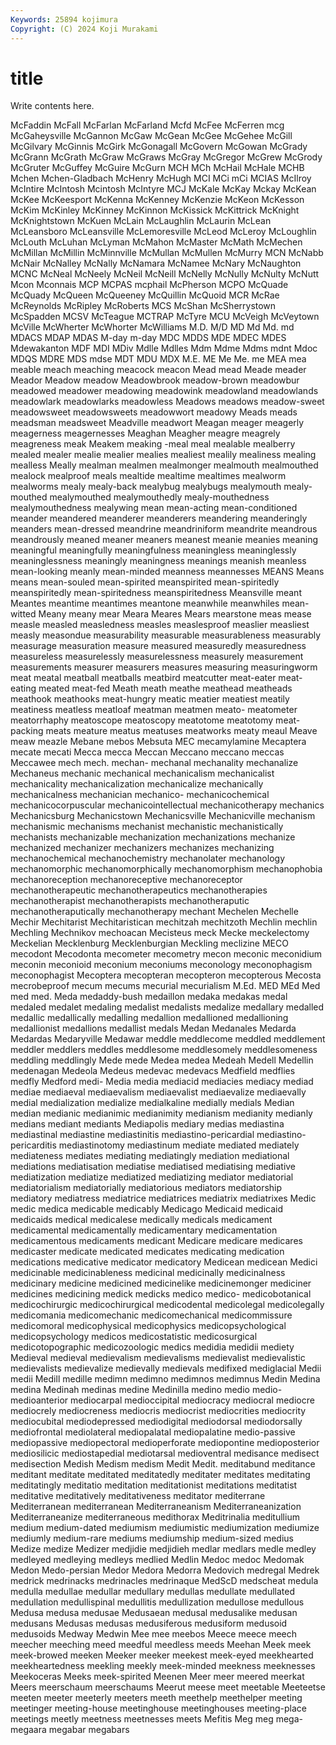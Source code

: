 ```yaml
---
Keywords: 25894 kojimura
Copyright: (C) 2024 Koji Murakami
---
```


# title

Write contents here.



McFaddin McFall McFarlan McFarland Mcfd McFee McFerren mcg
McGaheysville McGannon McGaw McGean McGee McGehee McGill McGilvary McGinnis McGirk
McGonagall McGovern McGowan McGrady McGrann McGrath McGraw McGraws McGray McGregor
McGrew McGrody McGruter McGuffey McGuire McGurn MCH MCh McHail McHale
MCHB Mchen Mchen-Gladbach McHenry McHugh MCI MCi mCi MCIAS McIlroy
McIntire McIntosh Mcintosh McIntyre MCJ McKale McKay Mckay McKean McKee
McKeesport McKenna McKenney McKenzie McKeon McKesson McKim McKinley McKinney McKinnon
McKissick McKittrick McKnight McKnightstown McKuen McLain McLaughlin McLaurin McLean McLeansboro
McLeansville McLemoresville McLeod McLeroy McLoughlin McLouth McLuhan McLyman McMahon McMaster
McMath McMechen McMillan McMillin McMinnville McMullan McMullen McMurry MCN McNabb
McNair McNalley McNally McNamara McNamee McNary McNaughton MCNC McNeal McNeely
McNeil McNeill McNelly McNully McNulty McNutt Mcon Mconnais MCP MCPAS
mcphail McPherson MCPO McQuade McQuady McQueen McQueeney McQuillin McQuoid MCR
McRae McReynolds McRipley McRoberts MCS McShan McSherrystown McSpadden MCSV McTeague
MCTRAP McTyre MCU McVeigh McVeytown McVille McWherter McWhorter McWilliams M.D.
M/D MD Md Md. md MDACS MDAP MDAS M-day m-day
MDC MDDS MDE MDEC MDES Mdewakanton MDF MDI MDiv Mdlle
Mdlles Mdm Mdme Mdms mdnt Mdoc MDQS MDRE MDS mdse
MDT MDU MDX M.E. ME Me Me. me MEA mea
meable meach meaching meacock meacon Mead mead Meade meader Meador
Meadow meadow Meadowbrook meadow-brown meadowbur meadowed meadower meadowing meadowink meadowland
meadowlands meadowlark meadowlarks meadowless Meadows meadows meadow-sweet meadowsweet meadowsweets meadowwort
meadowy Meads meads meadsman meadsweet Meadville meadwort Meagan meager meagerly
meagerness meagernesses Meaghan Meagher meagre meagrely meagreness meak Meakem meaking
-meal meal mealable mealberry mealed mealer mealie mealier mealies mealiest
mealily mealiness mealing mealless Meally mealman mealmen mealmonger mealmouth mealmouthed
mealock mealproof meals mealtide mealtime mealtimes mealworm mealworms mealy mealy-back
mealybug mealybugs mealymouth mealy-mouthed mealymouthed mealymouthedly mealy-mouthedness mealymouthedness mealywing mean
mean-acting mean-conditioned meander meandered meanderer meanderers meandering meanderingly meanders mean-dressed
meandrine meandriniform meandrite meandrous meandrously meaned meaner meaners meanest meanie
meanies meaning meaningful meaningfully meaningfulness meaningless meaninglessly meaninglessness meaningly meaningness
meanings meanish meanless mean-looking meanly mean-minded meanness meannesses MEANS Means
means mean-souled mean-spirited meanspirited mean-spiritedly meanspiritedly mean-spiritedness meanspiritedness Meansville meant
Meantes meantime meantimes meantone meanwhile meanwhiles mean-witted Meany meany mear
Meara Meares Mears mearstone meas mease measle measled measledness measles
measlesproof measlier measliest measly measondue measurability measurable measurableness measurably measurage
measuration measure measured measuredly measuredness measureless measurelessly measurelessness measurely measurement
measurements measurer measurers measures measuring measuringworm meat meatal meatball meatballs
meatbird meatcutter meat-eater meat-eating meated meat-fed Meath meath meathe meathead
meatheads meathook meathooks meat-hungry meatic meatier meatiest meatily meatiness meatless
meatloaf meatman meatmen meato- meatometer meatorrhaphy meatoscope meatoscopy meatotome meatotomy
meat-packing meats meature meatus meatuses meatworks meaty meaul Meave meaw
meazle Mebane mebos Mebsuta MEC mecamylamine Mecaptera mecate mecati Mecca
mecca Meccan Meccano meccano meccas Meccawee mech mech. mechan- mechanal
mechanality mechanalize Mechaneus mechanic mechanical mechanicalism mechanicalist mechanicality mechanicalization mechanicalize
mechanically mechanicalness mechanician mechanico- mechanicochemical mechanicocorpuscular mechanicointellectual mechanicotherapy mechanics Mechanicsburg
Mechanicstown Mechanicsville Mechanicville mechanism mechanismic mechanisms mechanist mechanistic mechanistically mechanists
mechanizable mechanization mechanizations mechanize mechanized mechanizer mechanizers mechanizes mechanizing mechanochemical
mechanochemistry mechanolater mechanology mechanomorphic mechanomorphically mechanomorphism mechanophobia mechanoreception mechanoreceptive mechanoreceptor
mechanotherapeutic mechanotherapeutics mechanotherapies mechanotherapist mechanotherapists mechanotheraputic mechanotheraputically mechanotherapy mechant Mechelen
Mechelle Mechir Mechitarist Mechitaristican mechitzah mechitzoth Mechlin mechlin Mechling Mechnikov
mechoacan Mecisteus meck Mecke meckelectomy Meckelian Mecklenburg Mecklenburgian Meckling meclizine
MECO mecodont Mecodonta mecometer mecometry mecon meconic meconidium meconin meconioid
meconium meconiums meconology meconophagism meconophagist Mecoptera mecopteran mecopteron mecopterous Mecosta
mecrobeproof mecum mecums mecurial mecurialism M.Ed. MED MEd Med med
med. Meda medaddy-bush medaillon medaka medakas medal medaled medalet medaling
medalist medalists medalize medallary medalled medallic medallically medalling medallion medallioned
medallioning medallionist medallions medallist medals Medan Medanales Medarda Medardas Medaryville
Medawar meddle meddlecome meddled meddlement meddler meddlers meddles meddlesome meddlesomely
meddlesomeness meddling meddlingly Mede mede Medea medea Medeah Medell Medellin
medenagan Medeola Medeus medevac medevacs Medfield medflies medfly Medford medi-
Media media mediacid mediacies mediacy mediad mediae mediaeval mediaevalism mediaevalist
mediaevalize mediaevally medial medialization medialize medialkaline medially medials Median median
medianic medianimic medianimity medianism medianity medianly medians mediant mediants Mediapolis
mediary medias mediastina mediastinal mediastine mediastinitis mediastino-pericardial mediastino-pericarditis mediastinotomy mediastinum
mediate mediated mediately mediateness mediates mediating mediatingly mediation mediational mediations
mediatisation mediatise mediatised mediatising mediative mediatization mediatize mediatized mediatizing mediator
mediatorial mediatorialism mediatorially mediatorious mediators mediatorship mediatory mediatress mediatrice mediatrices
mediatrix mediatrixes Medic medic medica medicable medicably Medicago Medicaid medicaid
medicaids medical medicalese medically medicals medicament medicamental medicamentally medicamentary medicamentation
medicamentous medicaments medicant Medicare medicare medicares medicaster medicate medicated medicates
medicating medication medications medicative medicator medicatory Medicean medicean Medici medicinable
medicinableness medicinal medicinally medicinalness medicinary medicine medicined medicinelike medicinemonger mediciner
medicines medicining medick medicks medico medico- medicobotanical medicochirurgic medicochirurgical medicodental
medicolegal medicolegally medicomania medicomechanic medicomechanical medicommissure medicomoral medicophysical medicophysics medicopsychological
medicopsychology medicos medicostatistic medicosurgical medicotopographic medicozoologic medics medidia medidii mediety
Medieval medieval medievalism medievalisms medievalist medievalistic medievalists medievalize medievally medievals
medifixed mediglacial Medii medii Medill medille medimn medimno medimnos medimnus
Medin Medina medina Medinah medinas medine Medinilla medino medio medio-
medioanterior mediocarpal medioccipital mediocracy mediocral mediocre mediocrely mediocreness mediocris mediocrist
mediocrities mediocrity mediocubital mediodepressed mediodigital mediodorsal mediodorsally mediofrontal mediolateral mediopalatal
mediopalatine medio-passive mediopassive mediopectoral medioperforate mediopontine medioposterior mediosilicic mediostapedial mediotarsal
medioventral medisance medisect medisection Medish Medism medism Medit Medit. meditabund
meditance meditant meditate meditated meditatedly meditater meditates meditating meditatingly meditatio
meditation meditationist meditations meditatist meditative meditatively meditativeness meditator mediterrane Mediterranean
mediterranean Mediterraneanism Mediterraneanization Mediterraneanize mediterraneous medithorax Meditrinalia meditullium medium medium-dated
mediumism mediumistic mediumization mediumize mediumly medium-rare mediums mediumship medium-sized medius
Medize medize Medizer medjidie medjidieh medlar medlars medle medley medleyed
medleying medleys medlied Medlin Medoc medoc Medomak Medon Medo-persian Medor
Medora Medorra Medovich medregal Medrek medrick medrinacks medrinacles medrinaque MedScD
medscheat medula medulla medullae medullar medullary medullas medullate medullated medullation
medullispinal medullitis medullization medullose medullous Medusa medusa medusae Medusaean medusal
medusalike medusan medusans Medusas medusas medusiferous medusiform medusoid medusoids Medway
Medwin Mee mee meebos Meece meece meech meecher meeching meed
meedful meedless meeds Meehan Meek meek meek-browed meeken Meeker meeker
meekest meek-eyed meekhearted meekheartedness meekling meekly meek-minded meekness meeknesses Meekoceras
Meeks meek-spirited Meenen Meer meer meered meerkat Meers meerschaum meerschaums
Meerut meese meet meetable Meeteetse meeten meeter meeterly meeters meeth
meethelp meethelper meeting meetinger meeting-house meetinghouse meetinghouses meeting-place meetings meetly
meetness meetnesses meets Mefitis Meg meg mega- megaara megabar megabars
